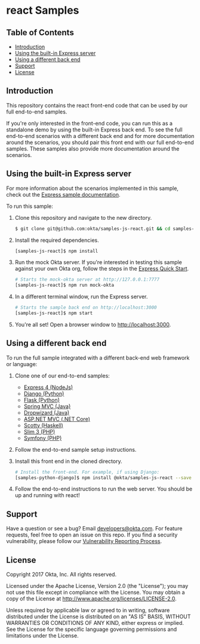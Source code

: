 react Samples
======

## Table of Contents

  - [Introduction](#introduction)
  - [Using the built-in Express server](#using-the-built-in-express-server)
  - [Using a different back end](#using-a-different-back-end)
  - [Support](#support)
  - [License](#license)
 
## Introduction

This repository contains the react front-end code that can be used by our full end-to-end samples.

If you're only interested in the front-end code, you can run this as a standalone demo by using the built-in Express back end. To see the full end-to-end scenarios with a different back end and for more documentation around the scenarios, you should pair this front end with our full end-to-end samples. These samples also provide more documentation around the scenarios.

## Using the built-in Express server

For more information about the scenarios implemented in this sample, check out the [Express sample documentation](https://github.com/okta/samples-nodejs-express-4#express-and-angular-1-sample).

To run this sample:

1. Clone this repository and navigate to the new directory.

    ```bash
    $ git clone git@github.com:okta/samples-js-react.git && cd samples-js-react
    ```

2. Install the required dependencies.

    ```bash
    [samples-js-react]$ npm install
    ```

3. Run the mock Okta server. If you're interested in testing this sample against your own Okta org, follow the steps in the [Express Quick Start](https://github.com/okta/samples-nodejs-express-4#quick-start).

    ```bash
    # Starts the mock-okta server at http://127.0.0.1:7777
    [samples-js-react]$ npm run mock-okta
    ```

4. In a different terminal window, run the Express server.

    ```bash
    # Starts the sample back end on http://localhost:3000
    [samples-js-react]$ npm start
    ```

5. You're all set! Open a browser window to [http://localhost:3000](http://localhost:3000).

## Using a different back end

To run the full sample integrated with a different back-end web framework or language:

1. Clone one of our end-to-end samples:

    - [Express 4 (NodeJs)](https://github.com/okta/samples-nodejs-express-4)
    - [Django (Python)](https://github.com/okta/samples-python-django)
    - [Flask (Python)](https://github.com/okta/samples-python-flask)
    - [Spring MVC (Java)](https://github.com/okta/samples-java-spring-mvc)
    - [Dropwizard (Java)](https://github.com/okta/samples-java-dropwizard)
    - [ASP.NET MVC (.NET Core)](https://github.com/okta/samples-dotnetcore-aspnetmvc)
    - [Scotty (Haskell)](https://github.com/okta/samples-haskell-scotty)
    - [Slim 3 (PHP)](https://github.com/okta/samples-php-slim-3)
    - [Symfony (PHP)](https://github.com/okta/samples-php-symfony)


2. Follow the end-to-end sample setup instructions.

3. Install this front end in the cloned directory.

    ```bash
    # Install the front-end. For example, if using Django:
    [samples-python-django]$ npm install @okta/samples-js-react --save
    ```

4. Follow the end-to-end instructions to run the web server. You should be up and running with react!

## Support 

Have a question or see a bug? Email developers@okta.com. For feature requests, feel free to open an issue on this repo. If you find a security vulnerability, please follow our [Vulnerability Reporting Process](https://www.okta.com/vulnerability-reporting-policy/).

## License

Copyright 2017 Okta, Inc. All rights reserved.

Licensed under the Apache License, Version 2.0 (the "License"); you may not use this file except in compliance with the License. You may obtain a copy of the License at http://www.apache.org/licenses/LICENSE-2.0.

Unless required by applicable law or agreed to in writing, software distributed under the License is distributed on an "AS IS" BASIS, WITHOUT WARRANTIES OR CONDITIONS OF ANY KIND, either express or implied. See the License for the specific language governing permissions and limitations under the License.
